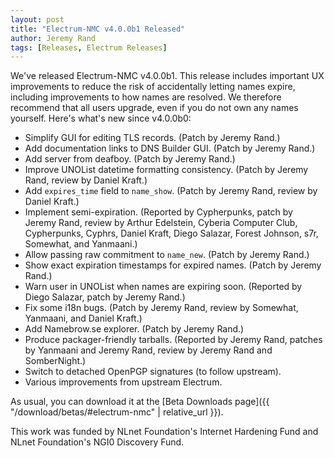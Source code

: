 ```yaml
---
layout: post
title: "Electrum-NMC v4.0.0b1 Released"
author: Jeremy Rand
tags: [Releases, Electrum Releases]
---
```


We've released Electrum-NMC v4.0.0b1.  This release includes important UX improvements to reduce the risk of accidentally letting names expire, including improvements to how names are resolved.  We therefore recommend that all users upgrade, even if you do not own any names yourself.  Here's what's new since v4.0.0b0:

* Simplify GUI for editing TLS records.  (Patch by Jeremy Rand.)
* Add documentation links to DNS Builder GUI.  (Patch by Jeremy Rand.)
* Add server from deafboy.  (Patch by Jeremy Rand.)
* Improve UNOList datetime formatting consistency.  (Patch by Jeremy Rand, review by Daniel Kraft.)
* Add `expires_time` field to `name_show`.  (Patch by Jeremy Rand, review by Daniel Kraft.)
* Implement semi-expiration.  (Reported by Cypherpunks, patch by Jeremy Rand, review by Arthur Edelstein, Cyberia Computer Club, Cypherpunks, Cyphrs, Daniel Kraft, Diego Salazar, Forest Johnson, s7r, Somewhat, and Yanmaani.)
* Allow passing raw commitment to `name_new`.  (Patch by Jeremy Rand.)
* Show exact expiration timestamps for expired names.  (Patch by Jeremy Rand.)
* Warn user in UNOList when names are expiring soon.  (Reported by Diego Salazar, patch by Jeremy Rand.)
* Fix some i18n bugs.  (Patch by Jeremy Rand, review by Somewhat, Yanmaani, and Daniel Kraft.)
* Add Namebrow.se explorer.  (Patch by Jeremy Rand.)
* Produce packager-friendly tarballs.  (Reported by Jeremy Rand, patches by Yanmaani and Jeremy Rand, review by Jeremy Rand and SomberNight.)
* Switch to detached OpenPGP signatures (to follow upstream).
* Various improvements from upstream Electrum.

As usual, you can download it at the [Beta Downloads page]({{ "/download/betas/#electrum-nmc" | relative_url }}).

This work was funded by NLnet Foundation's Internet Hardening Fund and NLnet Foundation's NGI0 Discovery Fund.
